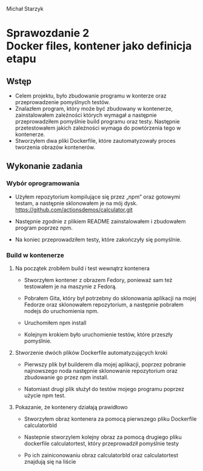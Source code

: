 Michał Starzyk
# Sprawozdanie 2 <br> Docker files, kontener jako definicja etapu

## Wstęp
* Celem projektu, było zbudowanie programu w konterze oraz przeprowadzenie pomyślnych testów. 
* Znalazłem program, który może być zbudowany w kontenerze, zainstalowałem zależności których wymagał a następnie przeprowadziłem pomyślnie build programu oraz testy. Następnie przetestowałem jakich zależności wymaga do powtórzenia tego w kontenerze.
* Stworzyłem dwa pliki Dockerfile, które zautomatyzowały proces tworzenia obrazów kontenerów.

## Wykonanie zadania
### Wybór oprogramowania
* Użyłem repozytorium kompilujące się przez „npm” oraz gotowymi testam, a następnie sklonowałem je na mój dysk. https://github.com/actionsdemos/calculator.git

* Następnie zgodnie z plikiem README zainstalowałem i zbudowałem program poprzez npm.

*  Na koniec przeprowadziłem testy, które zakończyły się pomyślnie.

### Build w kontenerze
1. Na początek zrobiłem build i test wewnątrz kontenera
   * Stworzyłem kontener z obrazem Fedory, ponieważ sam też testowałem je na maszynie z Fedorą.
  
   * Pobrałem Gita, który był potrzebny do sklonowania aplikacji na mojej Fedorze oraz sklonowałem repozytorium, a następnie pobrałem nodejs do uruchomienia npm.
  
   * Uruchomiłem npm install
  
   * Kolejnym krokiem było uruchomienie testów, które przeszły pomyślnie.

2. Stworzenie dwóch plików Dockerfile automatyzujących kroki
    * Pierwszy plik był builderem dla mojej aplikacji, poprzez pobranie najnowszego noda następnie sklonowanie repozytorium oraz zbudowanie go przez npm install.
  
    * Natomiast drugi plik służył do testów mojego programu poprzez użycie npm test.
      
3. Pokazanie, że kontenery działają prawidłowo
   * Stworzyłem obraz kontenera za pomocą pierwszego pliku Dockerfile calculatorbld
     
   * Nastepnie stworzylem kolejny obraz za pomocą drugiego pliku dockerfile calculatortest, który przeprowadził pomyślnie testy
  
   * Po ich zainiconowaniu obraz calculatorbld oraz calculatortest znajdują się na liście 


